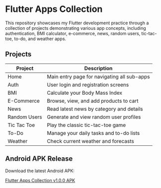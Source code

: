 # Flutter Apps Collection

This repository showcases my Flutter development practice through a collection of projects demonstrating various app concepts, including authentication, BMI calculator, e-commerce, news, random users, tic-tac-toe, to-do, and weather apps.

## Projects

| Project      | Description                                 |
| ------------ | ------------------------------------------- |
| Home         | Main entry page for navigating all sub-apps |
| Auth         | User login and registration screens         |
| BMI          | Calculate your Body Mass Index              |
| E-Commerce   | Browse, view, and add products to cart      |
| News         | Read latest news by category and details    |
| Random Users | Generate and view random user profiles      |
| Tic Tac Toe  | Play the classic tic-tac-toe game           |
| To-Do        | Manage your daily tasks and to-do lists     |
| Weather      | Check current weather and forecasts         |

## Android APK Release

Download the latest Android APK:

[Flutter Apps Collection v1.0.0 APK](https://github.com/ammar180/Flutter-Development/releases/download/v1.0.0/Flutter-Apps-Collection.apk)
